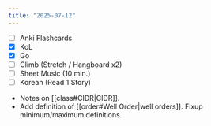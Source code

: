 ```yaml
---
title: "2025-07-12"
---
```


- [ ] Anki Flashcards
- [x] KoL
- [x] Go
- [ ] Climb (Stretch / Hangboard x2)
- [ ] Sheet Music (10 min.)
- [ ] Korean (Read 1 Story)

* Notes on [[class#CIDR|CIDR]].
* Add definition of [[order#Well Order|well orders]]. Fixup minimum/maximum definitions.